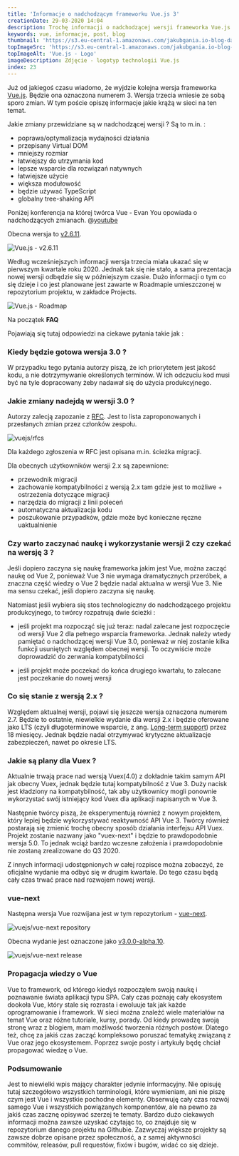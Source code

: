 ```yaml
---
title: 'Informacje o nadchodzącym frameworku Vue.js 3'
creationDate: 29-03-2020 14:04
description: Trochę informacji o nadchodzącej wersji frameworka Vue.js 3. Opisuję informacje dostępne w repozytorium projektu.
keywords: vue, informacje, post, blog
thumbnail: 'https://s3.eu-central-1.amazonaws.com/jakubgania.io-blog-data/29-03-2020-informacje-o-nadchodzacym-frameworku-vuejs-3/thumbnail.png'
topImageSrc: 'https://s3.eu-central-1.amazonaws.com/jakubgania.io-blog-data/29-03-2020-informacje-o-nadchodzacym-frameworku-vuejs-3/top-image.PNG'
topImageAlt: 'Vue.js - Logo'
imageDescription: Zdjęcie - logotyp technologii Vue.js
index: 23
---
```


Już od jakiegoś czasu wiadomo, że wyjdzie kolejna wersja frameworka [Vue.js](https://vuejs.org/).
Będzie ona oznaczona numerem 3. Wersja trzecia wniesie ze sobą sporo zmian. W tym poście opiszę
informacje jakie krążą w sieci na ten temat.

Jakie zmiany przewidziane są w nadchodzącej wersji ? Są to m.in. :

- poprawa/optymalizacja wydajności działania
- przepisany Virtual DOM
- mniejszy rozmiar
- łatwiejszy do utrzymania kod
- lepsze wsparcie dla rozwiązań natywnych
- łatwiejsze użycie
- większa modułowość
- będzie używać TypeScript
- globalny tree-shaking API

Poniżej konferencja na której twórca Vue - Evan You opowiada o nadchodzących zmianach.
@[youtube](https://www.youtube.com/watch?v=WLpLYhnGqPA&t=547s)

Obecna wersja to [v2.6.11](https://github.com/vuejs/vue/releases/tag/v2.6.11).

![Vue.js - v2.6.11](https://s3.eu-central-1.amazonaws.com/jakubgania.io-blog-data/29-03-2020-informacje-o-nadchodzacym-frameworku-vuejs-3/current-release.PNG)

Według wcześniejszych informacji wersja trzecia miała ukazać się w pierwszym kwartale roku 2020. Jednak
tak się nie stało, a sama prezentacja nowej wersji odbędzie się w późniejszym czasie. Dużo informacji
o tym co się dzieje i co jest planowane jest zawarte w Roadmapie umieszczonej w repozytorium projektu,
w zakładce Projects.

![Vue.js - Roadmap](https://s3.eu-central-1.amazonaws.com/jakubgania.io-blog-data/29-03-2020-informacje-o-nadchodzacym-frameworku-vuejs-3/roadmap.PNG)

Na początek **FAQ**

Pojawiają się tutaj odpowiedzi na ciekawe pytania takie jak :

### Kiedy będzie gotowa wersja 3.0 ?

W przypadku tego pytania autorzy piszą, że ich priorytetem jest jakość kodu, a nie dotrzymywanie określonych
terminów. W ich odczuciu kod musi być na tyle dopracowany żeby nadawał się do użycia produkcyjnego.

### Jakie zmiany nadejdą w wersji 3.0 ?

Autorzy zalecją zapozanie z [RFC](https://github.com/vuejs/rfcs/pulls). Jest to lista zaproponowanych
i przesłanych zmian przez członków zespołu.

![vuejs/rfcs](https://s3.eu-central-1.amazonaws.com/jakubgania.io-blog-data/29-03-2020-informacje-o-nadchodzacym-frameworku-vuejs-3/rfcs.PNG)

Dla każdego zgłoszenia w RFC jest opisana m.in. ścieżka migracji.

Dla obecnych użytkowników wersji 2.x są zapewnione:

- przewodnik migracji
- zachowanie kompatybilności z wersją 2.x tam gdzie jest to możliwe + ostrzeżenia dotyczące migracji
- narzędzia do migracji z linii poleceń
- automatyczna aktualizacja kodu
- poszukowanie przypadków, gdzie może być konieczne ręczne uaktualnienie

### Czy warto zaczynać naukę i wykorzystanie wersji 2 czy czekać na wersję 3 ?

Jeśli dopiero zaczyna się naukę frameworka jakim jest Vue, można zacząć naukę od Vue 2, ponieważ Vue 3
nie wymaga dramatycznych przeróbek, a znaczna część wiedzy o Vue 2 będzie nadal aktualna w wersji Vue 3.
Nie ma sensu czekać, jeśli dopiero zaczyna się naukę.

Natomiast jeśli wybiera się stos technologiczny do nadchodzącego projektu produkcyjnego, to twórcy
rozpatrują dwie ścieżki :

- jeśli projekt ma rozpocząć się już teraz: nadal zalecane jest rozpoczęcie od wersji Vue 2 dla
pełnego wsparcia frameworka. Jednak należy wtedy pamiętać o nadchodzącej wersji Vue 3.0, ponieważ
w niej zostanie kilka funkcji usuniętych względem obecnej wersji. To oczywiście może doprowadzić
do zerwania kompatybilności

- jeśli projekt może poczekać do końca drugiego kwartału, to zalecane jest poczekanie do nowej wersji

### Co się stanie z wersją 2.x ?

Względem aktualnej wersji, pojawi się jeszcze wersja oznaczona numerem 2.7. Będzie to ostatnie,
niewielkie wydanie dla wersji 2.x i będzie oferowane jako LTS (czyli długoterminowe wsparcie, z ang. [Long-term support](https://en.wikipedia.org/wiki/Long-term_support))
przez 18 miesięcy. Jednak będzie nadal otrzymywać krytyczne aktualizacje zabezpieczeń, nawet po
okresie LTS.

### Jakie są plany dla Vuex ?

Aktualnie trwają prace nad wersją Vuex(4.0) z dokładnie takim samym API jak obecny Vuex, jednak będzie
tutaj kompatybilność z Vue 3. Duży nacisk jest kładziony na kompatybilność, tak aby użytkownicy
mogli ponownie wykorzystać swój istniejący kod Vuex dla aplikacji napisanych w Vue 3.

Następnie twórcy piszą, że eksperymentują również z nowym projektem, który lepiej będzie wykorzystywać
reaktywność API Vue 3. Twórcy również postarają się zmienić trochę obecny sposób działania interfejsu API
Vuex. Projekt zostanie nazwany jako "vuex-next" i będzie to prawdopodobnie wersja 5.0. To jednak wciąż
bardzo wczesne założenia i prawdopodobnie nie zostaną zrealizowane do Q3 2020.

Z innych informacji udostępnionych w całej rozpisce można zobaczyć, że oficjalne wydanie ma odbyć się
w drugim kwartale. Do tego czasu będą cały czas trwać prace nad rozwojem nowej wersji.

### vue-next

Następna wersja Vue rozwijana jest w tym repozytorium - [vue-next](https://github.com/vuejs/vue-next).

![vuejs/vue-next repository](https://s3.eu-central-1.amazonaws.com/jakubgania.io-blog-data/29-03-2020-informacje-o-nadchodzacym-frameworku-vuejs-3/vue-next-repo.PNG)

Obecna wydanie jest oznaczone jako [v3.0.0-alpha.10](https://github.com/vuejs/vue-next/releases/tag/v3.0.0-alpha.10).

![vuejs/vue-next release](https://s3.eu-central-1.amazonaws.com/jakubgania.io-blog-data/29-03-2020-informacje-o-nadchodzacym-frameworku-vuejs-3/vue-next.PNG)

### Propagacja wiedzy o Vue

Vue to framework, od którego kiedyś rozpocząłem swoją naukę i poznawanie świata aplikacji typu SPA.
Cały czas poznaję cały ekosystem dookoła Vue, który stale się rozrasta i ewoluuje tak jak każde
oprogramowanie i framework. W sieci można znaleźć wiele materiałów na temat Vue oraz różne
tutoriale, kursy, porady. Od kiedy prowadzę swoją stronę wraz z blogiem, mam możliwość
tworzenia różnych postów. Dlatego też, chcę za jakiś czas zacząć kompleksowo poruszać tematykę
związaną z Vue oraz jego ekosystemem. Poprzez swoje posty i artykuły będę chciał propagować wiedzę
o Vue.

### Podsumowanie

Jest to niewielki wpis mający charakter jedynie informacyjny. Nie opisuję tutaj szczegółowo wszystkich
terminologii, które wymieniam, ani nie piszę czym jest Vue i wszystkie pochodne elementy. Obserwuję
cały czas rozwój samego Vue i wszystkich powiązanych komponentów, ale na pewno za jakiś czas zacznę
opisywać szerzej te tematy. Bardzo dużo ciekawych informacji można zawsze uzyskać czytając to, co
znajduje się w repozytorium danego projektu na Githubie. Zazwyczaj większe projekty są zawsze dobrze
opisane przez społeczność, a z samej aktywności commitów, releasów, pull requestów, fixów i bugów,
widać co się dzieje.
